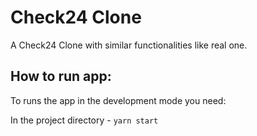 # Check24 Clone

A Check24 Clone with similar functionalities like real one.

## How to run app:

To runs the app in the development mode you need:

In the project directory - `yarn start`
